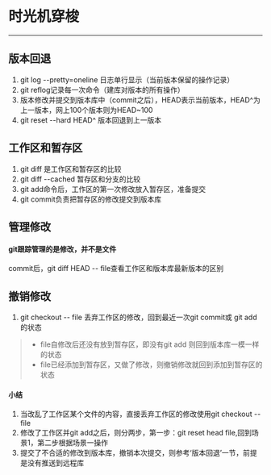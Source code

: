 # 时光机穿梭
---
## 版本回退
1. git log --pretty=oneline 日志单行显示（当前版本保留的操作记录）
2. git reflog记录每一次命令（建库对版本的所有操作）
3. 版本修改并提交到版本库中（commit之后），HEAD表示当前版本，HEAD^为上一版本，网上100个版本则为HEAD~100
4. git reset --hard HEAD^ 版本回退到上一版本
## 工作区和暂存区
1. git diff 是工作区和暂存区的比较
2. git diff --cached 暂存区和分支的比较
3. git add命令后，工作区的第一次修改放入暂存区，准备提交
4. git commit负责把暂存区的修改提交到版本库
## 管理修改
#### git跟踪管理的是修改，并不是文件
commit后，git diff HEAD -- file查看工作区和版本库最新版本的区别
## 撤销修改
1. git checkout -- file 丢弃工作区的修改，回到最近一次git commit或 git add的状态
> + file自修改后还没有放到暂存区，即没有git add 则回到版本库一模一样的状态
> + file已经添加到暂存区，又做了修改，则撤销修改就回到添加到暂存区的状态
#### 小结
1. 当改乱了工作区某个文件的内容，直接丢弃工作区的修改使用git checkout -- file
2. 修改了工作区并git add之后，则分两步，第一步：git reset head file,回到场景1，第二步根据场景一操作
3. 提交了不合适的修改到版本库，撤销本次提交，则参考‘版本回退’一节，前提是没有推送到远程库
